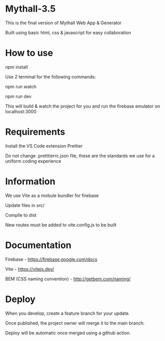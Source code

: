 # Mythall-3.5

This is the final version of Mythall Web App & Generator

Built using basic html, css & javascript for easy collaboration

# How to use

npm install

Use 2 terminal for the following commands:

npm run watch

npm run dev

This will build & watch the project for you and run the firebase emulator on localhost:3000

# Requirements

Install the VS Code extension Prettier

Do not change .pretttierrc.json file, these are the standards we use for a uniform coding experience

# Information

We use Vite as a mobule bundler for firebase

Update files in src/

Compile to dist

New routes must be added to vite.config.js to be built

# Documentation

Firebase - https://firebase.google.com/docs

Vite - https://vitejs.dev/

BEM (CSS naming convention) - http://getbem.com/naming/

# Deploy

When you develop, create a feature branch for your update.

Once published, the project owner will merge it to the main branch.

Deploy will be automatic once merged using a github action.
